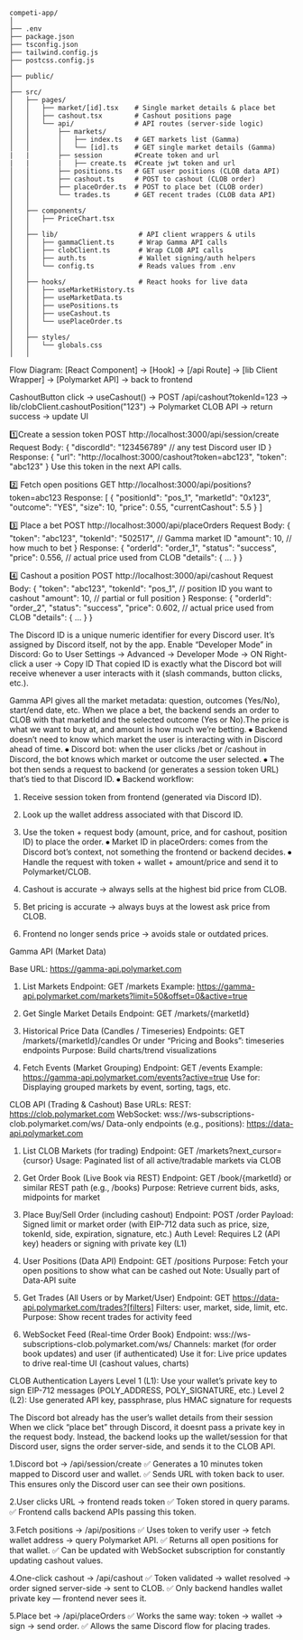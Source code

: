 ```
competi-app/
│
├── .env
├── package.json
├── tsconfig.json
├── tailwind.config.js
├── postcss.config.js
│
├── public/                    
│
├── src/
│   ├── pages/                 
│   │   ├── market/[id].tsx    # Single market details & place bet
│   │   ├── cashout.tsx        # Cashout positions page
│   │   └── api/               # API routes (server-side logic)
│   │       ├── markets/
│   │       │   ├── index.ts   # GET markets list (Gamma)
│   │       │   └── [id].ts    # GET single market details (Gamma)
|   |       ├── session        #Create token and url
|   |       |   ├── create.ts  #Create jwt token and url
│   │       ├── positions.ts   # GET user positions (CLOB data API)
│   │       ├── cashout.ts     # POST to cashout (CLOB order)
│   │       ├── placeOrder.ts  # POST to place bet (CLOB order)
│   │       └── trades.ts      # GET recent trades (CLOB data API)
│   │
│   ├── components/            
│   │   ├── PriceChart.tsx
│   │
│   ├── lib/                    # API client wrappers & utils
│   │   ├── gammaClient.ts      # Wrap Gamma API calls
│   │   ├── clobClient.ts       # Wrap CLOB API calls
│   │   ├── auth.ts             # Wallet signing/auth helpers
│   │   └── config.ts           # Reads values from .env
│   │
│   ├── hooks/                  # React hooks for live data
│   │   ├── useMarketHistory.ts
│   │   ├── useMarketData.ts
│   │   ├── usePositions.ts
│   │   ├── useCashout.ts
│   │   └── usePlaceOrder.ts
│   │
│   ├── styles/
│   │   └── globals.css
│   │

```


Flow Diagram: [React Component] → [Hook] → [/api Route] → [lib Client Wrapper] → [Polymarket API] → back to frontend

CashoutButton click → useCashout() → POST /api/cashout?tokenId=123
→ lib/clobClient.cashoutPosition("123")
→ Polymarket CLOB API
→ return success → update UI 

1️⃣Create a session token
POST http://localhost:3000/api/session/create
Request Body: {
  "discordId": "123456789"  // any test Discord user ID
}
Response: {
  "url": "http://localhost:3000/cashout?token=abc123",
  "token": "abc123"
}
Use this token in the next API calls.

2️⃣ Fetch open positions
GET http://localhost:3000/api/positions?token=abc123
Response: [
  {
    "positionId": "pos_1",
    "marketId": "0x123",
    "outcome": "YES",
    "size": 10,
    "price": 0.55,
    "currentCashout": 5.5
  }
]

3️⃣ Place a bet
POST http://localhost:3000/api/placeOrders
Request Body: {
  "token": "abc123",
  "tokenId": "502517",     // Gamma market ID
  "amount": 10,           // how much to bet
}
Response: {
  "orderId": "order_1",
  "status": "success",
  "price": 0.556,   // actual price used from CLOB
  "details": { ... }
}

4️⃣ Cashout a position
POST http://localhost:3000/api/cashout
Request Body: {
  "token": "abc123",
  "tokenId": "pos_1",   // position ID you want to cashout
  "amount": 10,         // partial or full position
}
Response: {
  "orderId": "order_2",
  "status": "success",
  "price": 0.602,   // actual price used from CLOB
  "details": { ... }
}


The Discord ID is a unique numeric identifier for every Discord user. It’s assigned by Discord itself, not by the app. Enable “Developer Mode” in Discord:
Go to User Settings → Advanced → Developer Mode → ON
Right-click a user → Copy ID
That copied ID is exactly what the Discord bot will receive whenever a user interacts with it (slash commands, button clicks, etc.).

Gamma API gives all the market metadata: question, outcomes (Yes/No), start/end date, etc. When we place a bet, the backend sends an order to CLOB with that marketId and the selected outcome (Yes or No).The price is what we want to buy at, and amount is how much we’re betting.
⦁	Backend doesn’t need to know which market the user is interacting with in Discord ahead of time.
⦁	Discord bot: when the user clicks /bet or /cashout in Discord, the bot knows which market or outcome the user selected.
⦁	The bot then sends a request to backend (or generates a session token URL) that’s tied to that Discord ID.
⦁	Backend workflow:
1.	Receive session token from frontend (generated via Discord ID).
2.	Look up the wallet address associated with that Discord ID.
3.	Use the token + request body (amount, price, and for cashout, position ID) to place the order.
⦁	Market ID in placeOrders: comes from the Discord bot’s context, not something the frontend or backend decides.
⦁	Handle the request with token + wallet + amount/price and send it to Polymarket/CLOB. 

1.	Cashout is accurate → always sells at the highest bid price from CLOB.
2.	Bet pricing is accurate → always buys at the lowest ask price from CLOB.
3.	Frontend no longer sends price → avoids stale or outdated prices.



Gamma API (Market Data)

Base URL: https://gamma-api.polymarket.com
1. List Markets
Endpoint: GET /markets
Example:
https://gamma-api.polymarket.com/markets?limit=50&offset=0&active=true

2. Get Single Market Details
Endpoint: GET /markets/{marketId}

3. Historical Price Data (Candles / Timeseries)
Endpoints: GET /markets/{marketId}/candles
Or under “Pricing and Books”: timeseries endpoints
Purpose: Build charts/trend visualizations

4. Fetch Events (Market Grouping)
Endpoint: GET /events
Example:
https://gamma-api.polymarket.com/events?active=true
Use for: Displaying grouped markets by event, sorting, tags, etc.

CLOB API (Trading & Cashout)
Base URLs:
REST: https://clob.polymarket.com
WebSocket: wss://ws-subscriptions-clob.polymarket.com/ws/
Data-only endpoints (e.g., positions): https://data-api.polymarket.com

1. List CLOB Markets (for trading)
Endpoint: GET /markets?next_cursor={cursor}
Usage: Paginated list of all active/tradable markets via CLOB

2. Get Order Book (Live Book via REST)
Endpoint: GET /book/{marketId} or similar REST path (e.g., /books)
Purpose: Retrieve current bids, asks, midpoints for market

3. Place Buy/Sell Order (including cashout)
Endpoint: POST /order
Payload: Signed limit or market order (with EIP-712 data such as price, size, tokenId, side, expiration, signature, etc.)
Auth Level: Requires L2 (API key) headers or signing with private key (L1)


4. User Positions (Data API)
Endpoint: GET /positions
Purpose: Fetch your open positions to show what can be cashed out
Note: Usually part of Data-API suite

5. Get Trades (All Users or by Market/User)
Endpoint: GET https://data-api.polymarket.com/trades?[filters]
Filters: user, market, side, limit, etc.
Purpose: Show recent trades for activity feed

6. WebSocket Feed (Real-time Order Book)
Endpoint: wss://ws-subscriptions-clob.polymarket.com/ws/
Channels: market (for order book updates) and user (if authenticated)
Use it for: Live price updates to drive real-time UI (cashout values, charts)

CLOB Authentication Layers
Level 1 (L1): Use your wallet’s private key to sign EIP-712 messages (POLY_ADDRESS, POLY_SIGNATURE, etc.)
Level 2 (L2): Use generated API key, passphrase, plus HMAC signature for requests



The Discord bot already has the user’s wallet details from their session
When we click “place bet” through Discord, it doesnt pass a private key in the request body.
Instead, the backend looks up the wallet/session for that Discord user, signs the order server-side, and sends it to the CLOB API. 


1.Discord bot → /api/session/create
✅ Generates a 10 minutes token mapped to Discord user and wallet.
✅ Sends URL with token back to user.
This ensures only the Discord user can see their own positions.

2.User clicks URL → frontend reads token
✅ Token stored in query params.
✅ Frontend calls backend APIs passing this token.

3.Fetch positions → /api/positions
✅ Uses token to verify user → fetch wallet address → query Polymarket API.
✅ Returns all open positions for that wallet.
✅ Can be updated with WebSocket subscription for constantly updating cashout values.

4.One-click cashout → /api/cashout
✅ Token validated → wallet resolved → order signed server-side → sent to CLOB.
✅ Only backend handles wallet private key — frontend never sees it.

5.Place bet → /api/placeOrders
✅ Works the same way: token → wallet → sign → send order.
✅ Allows the same Discord flow for placing trades. 



